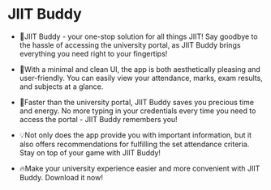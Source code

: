 # JIIT Buddy

- 📱JIIT Buddy - your one-stop solution for all things JIIT! Say goodbye to the hassle of accessing the university portal, as JIIT Buddy brings everything you need right to your fingertips!

- 👀With a minimal and clean UI, the app is both aesthetically pleasing and user-friendly. You can easily view your attendance, marks, exam results, and subjects at a glance.

- 💨Faster than the university portal, JIIT Buddy saves you precious time and energy. No more typing in your credentials every time you need to access the portal - JIIT Buddy remembers you!

- 💡Not only does the app provide you with important information, but it also offers recommendations for fulfilling the set attendance criteria. Stay on top of your game with JIIT Buddy!

- 🔥Make your university experience easier and more convenient with JIIT Buddy. Download it now!
